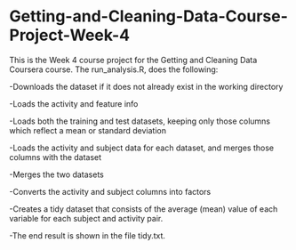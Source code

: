 # Getting-and-Cleaning-Data-Course-Project-Week-4
This is the Week 4 course project for the Getting and Cleaning Data Coursera course. The run_analysis.R, does the following:

-Downloads the dataset if it does not already exist in the working directory

-Loads the activity and feature info

-Loads both the training and test datasets, keeping only those columns which reflect a mean or standard deviation

-Loads the activity and subject data for each dataset, and merges those columns with the dataset

-Merges the two datasets

-Converts the activity and subject columns into factors

-Creates a tidy dataset that consists of the average (mean) value of each variable for each subject and activity pair.

-The end result is shown in the file tidy.txt.
